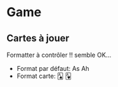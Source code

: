 # Game

## Cartes à jouer

Formatter à contrôler !! semble OK...

- Format par défaut: As Ah
- Format carte: 🂡 🂱
